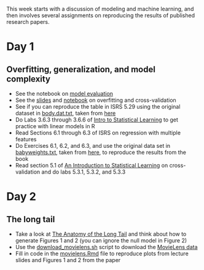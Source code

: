 This week starts with a discussion of modeling and machine learning, and then involves several assignments on reproducing the results of published research papers.


# Day 1

## Overfitting, generalization, and model complexity

  * See the notebook on [model evaluation](../week2/model_evaluation.ipynb)
  * See the [slides](https://speakerdeck.com/jhofman/modeling-social-data-lecture-8-regression-part-2) and [notebook](complexity_control.ipynb) on overfitting and cross-validation
  * See if you can reproduce the table in ISRS 5.29 using the original dataset in [body.dat.txt](body.dat.txt), taken from [here](http://jse.amstat.org/v11n2/datasets.heinz.html)
  * Do Labs 3.6.3 through 3.6.6 of [Intro to Statistical Learning](http://www-bcf.usc.edu/~gareth/ISL/) to get practice with linear models in R
  * Read Sections 6.1 through 6.3 of ISRS on regression with multiple features
  * Do Exercises 6.1, 6.2, and 6.3, and use the original data set in [babyweights.txt](babyweights.txt), taken from [here](https://web.archive.org/web/20040906234424/http://www.ma.hw.ac.uk/~stan/aod/library/babies.dat.txt), to reproduce the results from the book
  * Read section 5.1 of [An Introduction to Statistical Learning](http://www-bcf.usc.edu/~gareth/ISL/) on cross-validation and do labs 5.3.1, 5.3.2, and 5.3.3




# Day 2

## The long tail

* Take a look at [The Anatomy of the Long Tail](https://5harad.com/papers/long_tail.pdf) and think about how to generate Figures 1 and 2 (you can ignore the null model in Figure 2)
* Use the [download_movielens.sh](download_movielens.sh) script to download the [MovieLens data](http://grouplens.org/datasets/movielens/)
* Fill in code in the [movielens.Rmd](movielens.Rmd) file to reproduce plots from lecture slides and Figures 1 and 2 from the paper

<!--

# Day 3

## N-gram data and "Culturonomics"

* Replicate and extend the results of the [Google n-grams "culturomics" paper](https://science.sciencemag.org/content/331/6014/176) using the template [here](ngrams/)
* Consider the last bit of this exercise on creating a Makefile "extra credit", here are some references for using GNU Make / Makefiles:
  * [Why Use Make?](https://bost.ocks.org/mike/make/) by Mike Bostock
  * [GNU Make for Reproducible Data Analysis](http://zmjones.com/make/) by Zach Jones

# Day 4

## Predicting daily Citibike trips (open-ended)

The point of this exercise is to get experience in an open-ended prediction exercise: predicting the total number of Citibike trips taken on a given day. Do all of your work in an RMarkdown file named `predict_citibike.Rmd`. Here are the rules of the game:

1. Use the `trips_per_day.tsv` file that has one row for each day, the number of trips taken on that day, and the minimum temperature on that day.
2. Split the data into randomly selected training, validation, and test sets, with 80% of the data for training the model, 10% for validation, and 10% for a final test set (to be used once and only once towards the end of this exercise). You can adapt the code from last week's [complexity control notebook](../week2/complexity_control.ipynb) to do this. You can use a single validation fold, don't worry about k-fold cross-validation here.
3. Start out with the model in that notebook, which uses only the minimum temperature on each day to predict the number of trips taken that day. Try different polynomial degrees in the minimum temperature and check that you get results similar to what's in that notebook, although they likely won't be identical due to shuffling of which days end up in the train, validation, and test splits. Quantify your performance using [root mean-squared error](https://www.kaggle.com/wiki/RootMeanSquaredError).
4. Now get creative and extend the model to improve it. You can use any features you like that are available prior to the day in question, ranging from the weather, to the time of year and day of week, to activity in previous days or weeks, but don't cheat and use features from the future (e.g., the next day's trips). You can even try adding [holiday](https://gist.github.com/shivaas/4758439) effects. You might want to look at feature distributions to get a sense of what tranformations (e.g., ``log`` or manually created factors such as weekday vs. weekend) might improve model performance. You can also interact features with each other. This [formula syntax in R](https://cran.r-project.org/doc/manuals/R-intro.html#Formulae-for-statistical-models) reference might be useful.
5. Try a bunch of different models and ideas, documenting them in your Rmarkdown file. Inspect the models to figure out what the highly predictive features are, and see if you can prune away any negligble features that don't matter much. Report the model with the best performance on the validation data. Watch out for overfitting.
6. Plot your final best fit model in two different ways. First with the date on the x-axis and the number of trips on the y-axis, showing the actual values as points and predicted values as a line. Second as a plot where the x-axis is the predicted value and the y-axis is the actual value, with each point representing one day.
7. When you're convinced that you have your best model, clean up all your code so that it saves your best model in a ``.RData`` file using the `save` function.
8. Commit all of your changes to git, using ``git add -f`` to add the model ``.Rdata`` file if needed, and push to your Github repository.
9. Finally, use the model you just developed and pushed to Github to make predictions on the 10% of data you kept aside as a test set. Do this only once, and record the performance in your Rmarkdown file. Use this number to make a guess as to how your model will perform on future data (which we'll test it on!). Do you think it will do better, worse, or the same as it did on the 10% test set you used here? Write your answer in your Rmarkdown notebook. Render the notebook and push the final result to Github.

# Day 5

## Testing your Citibike models

Now you're going to test the model you developed yesterday using trips from 2014 with data from 2015.

1. First you'll need to get data for 2015. Make a copy of the the [download_trips.sh](../week1/download_trips.sh) script from week 1 here and modify it to download all trips from 2015. You can call it `download_trips_2015.sh`.
2. Then make a copy of the [load_trips.R](../week1/load_trips.R) script from week 1 here and modify it to load the 2015 trip data along with weather data for 2015 contained in [weather_2015.csv](weather_2015.csv). You can call it `load_trips_2015.R`. If you used any other data for your model, make sure to include code that downloads and incorporates that data as well. The result should be a `trips_2015.Rdata` file similar to what you used to develop your model, but containing data from 2015 (instead of 2014).
3. Write a new file called `test_citibike_predictions.Rmd` that loads in the 2015 `trips_2015.Rdata` file and weather data along with your saved model (from yesterday's `.Rdata` file, and predicts the number of trips for each day.
4. Compute the RMSE between the actual and predicted trips for 2015 and compare the results to what you found with cross-validation on the 2014 data.
5. Pair up with a partner who has a different model, use their code to run their model, and evaluate the predictions it makes for the 2015 data.
6. Write up any thoughts you have about this exercise in your Rmarkdown file, ranging from how the model performed in 2014 vs. 2015, challenges you faced in running it on new data, or issues that came up in running each other's code. Commit and push the file to Github when you're done.

## Thinking about experiments

These two exercises take a look at two questions and how they might be answered by randomized experiments. Use the Rmarkdown files in each directory as a template for your solution.

* [Investigating link between coffee and cancer](https://github.com/jhofman/msd2019/tree/master/homework/homework_2/problem_1)
* [Is yawning contagious?](https://github.com/jhofman/msd2019/tree/master/homework/homework_2/problem_2)

-->